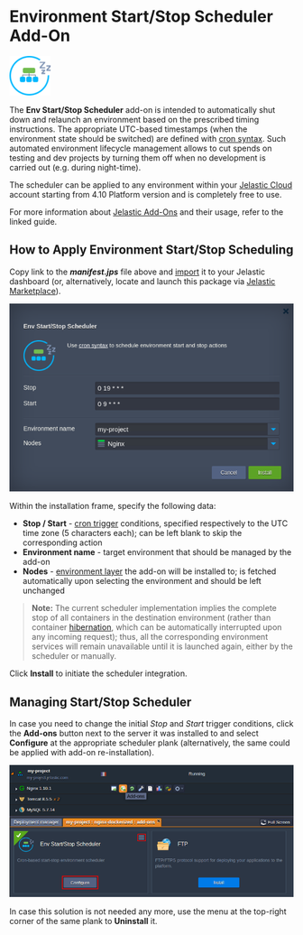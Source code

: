 # Environment Start/Stop Scheduler Add-On

![scheduler-logo](images/scheduler-logo.png)

The **Env Start/Stop Scheduler** add-on is intended to automatically shut down and relaunch an environment based on the prescribed timing instructions. The appropriate UTC-based timestamps (when the environment state should be switched) are defined with [cron syntax](https://en.wikipedia.org/wiki/Cron#Overview). Such automated environment lifecycle management allows to cut spends on testing and dev projects by turning them off when no development is carried out (e.g. during night-time).

The scheduler can be applied to any environment within your [Jelastic Cloud](https://jelastic.cloud/) account starting from 4.10 Platform version and is completely free to use.

For more information about [Jelastic Add-Ons](https://github.com/jelastic-jps/jpswiki/wiki/Jelastic-Addons) and their usage, refer to the linked guide.

## How to Apply Environment Start/Stop Scheduling

Copy link to the **_manifest.jps_** file above and [import](https://docs.jelastic.com/environment-import) it to your Jelastic dashboard (or, alternatively, locate and launch this package via [Jelastic Marketplace](https://docs.jelastic.com/marketplace)).

![scheduler-installation](images/scheduler-installation.png)

Within the installation frame, specify the following data:
- **Stop / Start** - [cron trigger](https://en.wikipedia.org/wiki/Cron#Overview) conditions, specified respectively to the UTC time zone (5 characters each); can be left blank to skip the corresponding action      
- **Environment name** - target environment that should be managed by the add-on
- **Nodes** - [environment layer](https://docs.jelastic.com/jelastic-basic-hosting-concepts#layer) the add-on will be installed to; is fetched automatically upon selecting the environment and should be left unchanged       

> **Note:** The current scheduler implementation implies the complete stop of all containers in the destination environment (rather than container [hibernation](https://docs.jelastic.com/resources-utilization), which can be automatically interrupted upon any incoming request); thus, all the corresponding environment services will remain unavailable until it is launched again, either by the scheduler or manually.            

Click **Install** to initiate the scheduler integration.

## Managing Start/Stop Scheduler

In case you need to change the initial *Stop* and *Start* trigger conditions, click the **Add-ons** button next to the server it was installed to and select **Configure** at the appropriate scheduler plank (alternatively, the same could be applied with add-on re-installation).

![scheduler-configuration](images/scheduler-config.png)

In case this solution is not needed any more, use the menu at the top-right corner of the same plank to **Uninstall** it.
